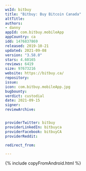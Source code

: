 ```yaml
---
wsId: bitbuy
title: "Bitbuy: Buy Bitcoin Canada"
altTitle: 
authors:
- danny
appId: com.bitbuy.mobileApp
appCountry: ca
idd: 1476837869
released: 2019-10-21
updated: 2021-09-08
version: "3.58.0"
stars: 4.60165
reviews: 6419
size: 97673216
website: https://bitbuy.ca/
repository: 
issue: 
icon: com.bitbuy.mobileApp.jpg
bugbounty: 
verdict: custodial
date: 2021-09-15
signer: 
reviewArchive:


providerTwitter: bitbuy
providerLinkedIn: bitbuyca
providerFacebook: bitbuyCA
providerReddit: 

redirect_from:

---
```


 {% include copyFromAndroid.html %}
